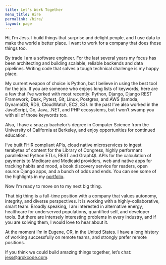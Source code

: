 ```yaml
---
title: Let's Work Together
menu_title: Hire
permalink: /hire/
layout: page
---
```



Hi, I’m Jess. I build things that surprise and delight people, and I use data to make the world a better place. I want to work for a company that does those things too.

By trade I am a software engineer. For the last several years my focus has been architecting and building scalable, reliable backends and data pipelines. Writing code that solves a tough technical challenge is my happy place.

My current weapon of choice is Python, but I believe in using the best tool for the job. If you are someone who enjoys long lists of keywords, here are a few that I’ve worked with most recently: Python, Django, Django REST Framework, Dask, Pytest, Git, Linux, Postgres, and AWS (lambda, DynamoDB, RDS, CloudWatch, EC2, S3). In the past I’ve also worked in the JavaScript, Go, Java, .NET, and PHP ecosystems, but I won’t swamp you with all of those keywords too.

Also, I have a snazzy bachelor’s degree in Computer Science from the University of California at Berkeley, and enjoy opportunities for continued education.

I’ve built FHIR compliant APIs, cloud native microservices to ingest terabytes of content for the Library of Congress, highly performant parallelized Python ETLs, REST and GraphQL APIs for the calculation of payments to Medicare and Medicaid providers, web and native apps for tracking habits and mood, a book discovery service for readers, open source Django apps, and a bunch of odds and ends. You can see some of the highlights in my [portfolio](http://grokcode.com/programmer-portfolio/).

Now I'm ready to move on to my next big thing.

That big thing is a full-time position with a company that values autonomy, integrity, and diverse perspectives. It is working with a highly-collaborative, smart team. Broadly speaking, I am interested in alternative energy, healthcare for underserved populations, quantified self, and developer tools. But there are intensely interesting problems in every industry, and if you are solving them, I would love to hear about it.

At the moment I’m in Eugene, OR, in the United States. I have a long history of working successfully on remote teams, and strongly prefer remote positions.

If you think we could build amazing things together, let’s chat: [jess@grokcode.com](mailto:jess@grokcode.com).
